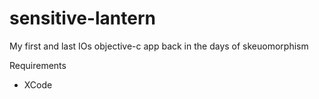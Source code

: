 # sensitive-lantern

My first and last IOs objective-c app back in the days of skeuomorphism

Requirements

- XCode
